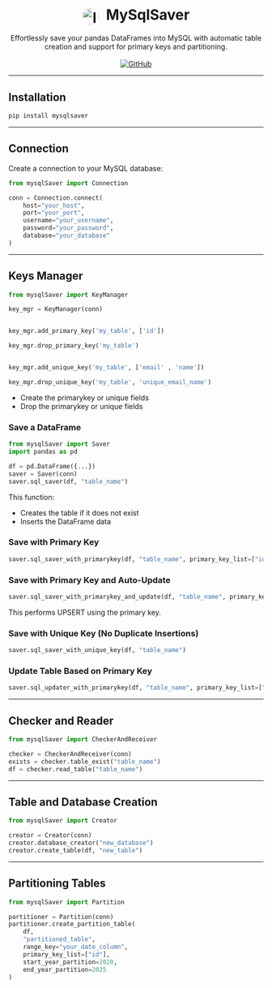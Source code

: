 <h1 align="center">
  <img src="../mysqlSaver package/mysqlSaver/icon/icon.png" alt="logo" style="width: 32px; height: 32px; border-radius: 50%; vertical-align: middle; margin-right: 8px;">
  <strong>MySqlSaver</strong>
</h1>
<p align="center">
  Effortlessly save your pandas DataFrames into MySQL with automatic table creation and support for primary keys and partitioning.
  <br><br>
  <a href="https://github.com/kasrakhaksar/mysqlsaver" target="_blank">
    <img src="https://img.shields.io/badge/GitHub-Repo-blue?logo=github" alt="GitHub" />
  </a>
</p>


---

## Installation

```bash
pip install mysqlsaver
```

---

## Connection

Create a connection to your MySQL database:

```python
from mysqlSaver import Connection

conn = Connection.connect(
    host="your_host",
    port="your_port",
    username="your_username",
    password="your_password",
    database="your_database"
)
```

---

## Keys Manager



```python
from mysqlSaver import KeyManager

key_mgr = KeyManager(conn)


key_mgr.add_primary_key('my_table', ['id'])

key_mgr.drop_primary_key('my_table')


key_mgr.add_unique_key('my_table', ['email' , 'name'])

key_mgr.drop_unique_key('my_table', 'unique_email_name')
```


- Create the primarykey or unique fields
- Drop the primarykey or unique fields


### Save a DataFrame

```python
from mysqlSaver import Saver
import pandas as pd

df = pd.DataFrame({...})
saver = Saver(conn)
saver.sql_saver(df, "table_name")
```

This function:
- Creates the table if it does not exist
- Inserts the DataFrame data

### Save with Primary Key

```python
saver.sql_saver_with_primarykey(df, "table_name", primary_key_list=["id"])
```

### Save with Primary Key and Auto-Update

```python
saver.sql_saver_with_primarykey_and_update(df, "table_name", primary_key_list=["id"])
```

This performs UPSERT using the primary key.

### Save with Unique Key (No Duplicate Insertions)

```python
saver.sql_saver_with_unique_key(df, "table_name")
```

### Update Table Based on Primary Key

```python
saver.sql_updater_with_primarykey(df, "table_name", primary_key_list=["id"])
```

---

## Checker and Reader

```python
from mysqlSaver import CheckerAndReceiver

checker = CheckerAndReceiver(conn)
exists = checker.table_exist("table_name")
df = checker.read_table("table_name")
```

---

## Table and Database Creation

```python
from mysqlSaver import Creator

creator = Creator(conn)
creator.database_creator("new_database")
creator.create_table(df, "new_table")
```

---

## Partitioning Tables

```python
from mysqlSaver import Partition

partitioner = Partition(conn)
partitioner.create_partition_table(
    df,
    "partitioned_table",
    range_key="your_date_column",
    primary_key_list=["id"],
    start_year_partition=2020,
    end_year_partition=2025
)
```